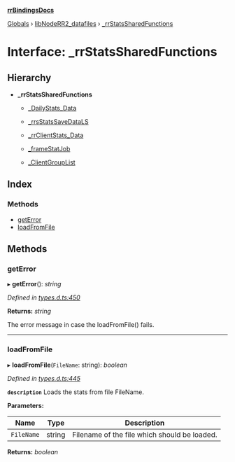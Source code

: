 **[rrBindingsDocs](../README.md)**

[Globals](../README.md) › [libNodeRR2_datafiles](../modules/libnoderr2_datafiles.md) › [_rrStatsSharedFunctions](libnoderr2_datafiles._rrstatssharedfunctions.md)

# Interface: _rrStatsSharedFunctions

## Hierarchy

* **_rrStatsSharedFunctions**

  * [_DailyStats_Data](libnoderr2_datafiles._dailystats_data.md)

  * [_rrsStatsSaveDataLS](libnoderr2_datafiles._rrsstatssavedatals.md)

  * [_rrClientStats_Data](libnoderr2_datafiles._rrclientstats_data.md)

  * [_frameStatJob](libnoderr2_datafiles._framestatjob.md)

  * [_ClientGroupList](libnoderr2_datafiles._clientgrouplist.md)

## Index

### Methods

* [getError](libnoderr2_datafiles._rrstatssharedfunctions.md#geterror)
* [loadFromFile](libnoderr2_datafiles._rrstatssharedfunctions.md#loadfromfile)

## Methods

###  getError

▸ **getError**(): *string*

*Defined in [types.d.ts:450](https://github.com/Novalis15/rrBindings/blob/33d8d78/nodeJS/win64/v6/types.d.ts#L450)*

**Returns:** *string*

The error message in case the loadFromFile() fails.

___

###  loadFromFile

▸ **loadFromFile**(`FileName`: string): *boolean*

*Defined in [types.d.ts:445](https://github.com/Novalis15/rrBindings/blob/33d8d78/nodeJS/win64/v6/types.d.ts#L445)*

**`description`** Loads the stats from file FileName.

**Parameters:**

Name | Type | Description |
------ | ------ | ------ |
`FileName` | string | Filename of the file which should be loaded.  |

**Returns:** *boolean*
